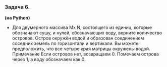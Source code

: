 ### Задача 6.
**(на Python)**

- Для двумерного массива Мх N, состоящего из единиц, которые обозначают сушу, и нулей, обозначающих воду, верните количество островов.
Остров окружён водой и образован соединением соседних земель по горизонтали и вертикали. Вы можете предположить, что все четыре края матрицы окружены водой.
Примечание Если островов нет, возвращаем 0. Помечаем острова через 1, а воду обозначаем как 0.
